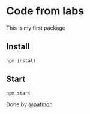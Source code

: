 # Code from labs
This is my first package

## Install
```
npm install
```

## Start
```
npm start
```

Done by [@pafmon](www.us.es)


